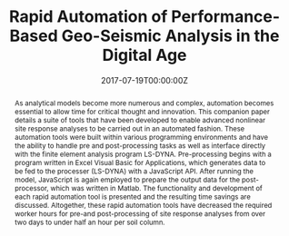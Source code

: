 ---
title: 'Rapid Automation of Performance-Based Geo-Seismic Analysis in the Digital Age'

# Authors
# If you created a profile for a user (e.g. the default `admin` user), write the username (folder name) here
# and it will be replaced with their full name and linked to their profile.
authors:
  - admin
  - Kevin Stanton
  - Ji Su Lee

# Author notes (optional)
# author_notes:
#   - 'Equal contribution'
#   - 'Equal contribution'

date: '2017-07-19T00:00:00Z'
doi: ''

# Schedule page publish date (NOT publication's date).
publishDate: '2023-12-18T00:00:00Z'

# Publication type.
# Accepts a single type but formatted as a YAML list (for Hugo requirements).
# Enter a publication type from the CSL standard.
publication_types: ['paper-conference']

# Publication name and optional abbreviated publication name.
publication: In *3rd International Conference on Performance-based Design in Earthquake Geotechnical Engineering*
publication_short: In *PBD-III*

abstract: 'As analytical models become more numerous and complex, automation becomes essential to allow time for critical thought and innovation. This companion paper details a suite of tools that have been developed to enable advanced nonlinear site response analyses to be carried out in an automated fashion. These automation tools were built within various programming environments and have the ability to handle pre and post-processing tasks as well as interface directly with the finite element analysis program LS-DYNA. Pre-processing begins with a program written in Excel Visual Basic for Applications, which generates data to be fed to the processer (LS-DYNA) with a JavaScript API. After running the model, JavaScript is again employed to prepare the output data for the post-processor, which was written in Matlab. The functionality and development of each rapid automation tool is presented and the resulting time savings are discussed. Altogether, these rapid automation tools have decreased the required worker hours for pre-and post-processing of site response analyses from over two days to under half an hour per soil column.'

# Summary. An optional shortened abstract.
summary: 'As analytical models become more numerous and complex, automation becomes essential to allow time for critical thought and innovation. This companion paper details a suite of tools that have been developed to enable advanced nonlinear site response analyses to be carried out in an automated fashion. These automation tools were built within various programming environments and have the ability to handle pre and post-processing tasks as well as interface directly with the finite element analysis program LS-DYNA. Pre-processing begins with a program written in Excel Visual Basic for Applications, which generates data to be fed to the processer (LS-DYNA) with a JavaScript API. After running the model, JavaScript is again employed to prepare the output data for the post-processor, which was written in Matlab. The functionality and development of each rapid automation tool is presented and the resulting time savings are discussed. Altogether, these rapid automation tools have decreased the required worker hours for pre-and post-processing of site response analyses from over two days to under half an hour per soil column.' 

tags:
  - earthquakes
  - finite element analysis
  - arup
  - site response analysis

# Display this page in the Featured widget?
featured: false

# Custom links (uncomment lines below)
# links:
# - name: Custom Link
#   url: http://example.org

url_pdf: 'https://www.researchgate.net/publication/325767010_Rapid_Automation_of_Performance-Based_Geo-Seismic_Analysis_in_the_Digital_Age'
url_code: ''
url_dataset: ''
url_poster: ''
url_project: ''
url_slides: ''
url_source: ''
url_video: ''

# Featured image
# To use, add an image named `featured.jpg/png` to your page's folder.
image:
  caption: ''
  focal_point: ''
  preview_only: false

# Associated Projects (optional).
#   Associate this publication with one or more of your projects.
#   Simply enter your project's folder or file name without extension.
#   E.g. `internal-project` references `content/project/internal-project/index.md`.
#   Otherwise, set `projects: []`.
projects: []

# Slides (optional).
#   Associate this publication with Markdown slides.
#   Simply enter your slide deck's filename without extension.
#   E.g. `slides: "example"` references `content/slides/example/index.md`.
#   Otherwise, set `slides: ""`.
slides: ""

# Other options
show_related: true

---